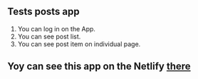 ## Tests posts app

1. You can log in on the App.
2. You can see post list.
3. You can see post item on individual page.

## Yoy can see this app on the Netlify <a href="https://tests-posts.netlify.app">there</a>
